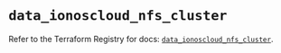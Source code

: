 # `data_ionoscloud_nfs_cluster`

Refer to the Terraform Registry for docs: [`data_ionoscloud_nfs_cluster`](https://registry.terraform.io/providers/ionos-cloud/ionoscloud/6.7.3/docs/data-sources/nfs_cluster).
